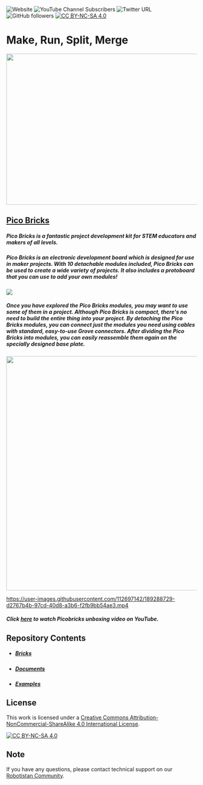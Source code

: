 
![Website](https://img.shields.io/website?up_message=PicoBricks&url=https%3A%2F%2Fpicobricks.com%2F) ![YouTube Channel Subscribers](https://img.shields.io/youtube/channel/subscribers/UCxrzbtC5y-5kGx7gMlFRG6A?style=social) ![Twitter URL](https://img.shields.io/twitter/url?style=social&url=https%3A%2F%2Ftwitter.com%2Fpicobricks%3Flang%3Dbg) ![GitHub followers](https://img.shields.io/github/followers/Robotistan?style=social) [![CC BY-NC-SA 4.0][cc-by-nc-sa-shield]][cc-by-nc-sa]

# Make, Run, Split, Merge

<img src="https://ksr-ugc.imgix.net/assets/036/949/333/19d4e8370190a56be1389832d344876f_original.jpg?ixlib=rb-4.0.2&w=680&fit=max&v=1649673985&gif-q=50&q=92&s=bf2c8ff527cd06c6e021dbbebd50887b" width="600" height="400">





## [Pico Bricks](https://shop.robotistan.com/products/pico-bricks "Heading link")
 ##### Pico Bricks is a fantastic project development kit for STEM educators and makers of all levels.
##### Pico Bricks is an electronic development board which is designed for use in maker projects. With 10 detachable modules included, Pico Bricks can be used to create a wide variety of projects. It also includes a protoboard that you can use to add your own modules!

![](https://robotistan.com/Data/EditorFiles/Shopify/3.png)

 ##### Once you have explored the Pico Bricks modules, you may want to use some of them in a project. Although Pico Bricks is compact, there's no need to build the entire thing into your project. By detaching the Pico Bricks modules, you can connect just the modules you need using cables with standard, easy-to-use Grove connectors. After dividing the Pico Bricks into modules, you can easily reassemble them again on the specially designed base plate. 
 
<img src="https://ksr-ugc.imgix.net/assets/036/949/389/30f253bdda5c95c1d2c16fb5e37df9ef_original.gif?ixlib=rb-4.0.2&w=680&fit=max&v=1649674397&gif-q=50&q=92&s=b754098807bb17fdf23726d3761caf1f" width="620">



https://user-images.githubusercontent.com/112697142/189288729-d2767b4b-97cd-40d8-a3b6-f2fb9bb54ae3.mp4
##### Click [here](https://www.youtube.com/watch?v=oICcxk4rrDQ "Heading Link") to watch Picobricks unboxing video on YouTube.







## Repository Contents
- ##### [Bricks](https://github.com/Robotistan/PicoBricks/tree/main/Bricks "Heading link")
- ##### [Documents](https://github.com/Robotistan/PicoBricks/tree/main/Documents "Heading link")
- ##### [Examples](https://github.com/Robotistan/PicoBricks/tree/main/Examples "Heading link")

## License

This work is licensed under a
[Creative Commons Attribution-NonCommercial-ShareAlike 4.0 International License][cc-by-nc-sa].

[![CC BY-NC-SA 4.0][cc-by-nc-sa-image]][cc-by-nc-sa]

[cc-by-nc-sa]: http://creativecommons.org/licenses/by-nc-sa/4.0/
[cc-by-nc-sa-image]: https://licensebuttons.net/l/by-nc-sa/4.0/88x31.png
[cc-by-nc-sa-shield]: https://img.shields.io/badge/License-CC%20BY--NC--SA%204.0-lightgrey.svg

## Note
If you have any questions, please contact technical support on our [Robotistan Community](https://community.robotistan.com/).

